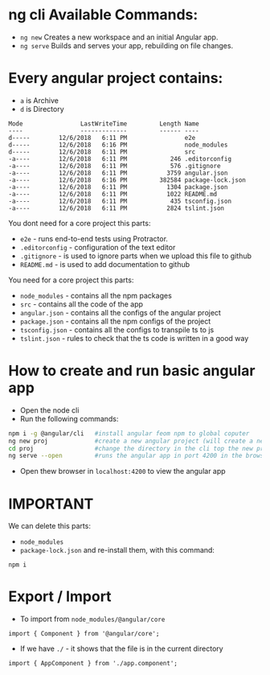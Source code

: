 
# ng cli Available Commands:
* `ng new` Creates a new workspace and an initial Angular app.
* `ng serve` Builds and serves your app, rebuilding on file changes.



# Every angular project contains: 
* `a` is Archive	
* `d` is Directory	
```
Mode                LastWriteTime         Length Name
----                -------------         ------ ----
d-----        12/6/2018   6:11 PM                e2e
d-----        12/6/2018   6:16 PM                node_modules
d-----        12/6/2018   6:11 PM                src
-a----        12/6/2018   6:11 PM            246 .editorconfig
-a----        12/6/2018   6:11 PM            576 .gitignore
-a----        12/6/2018   6:11 PM           3759 angular.json
-a----        12/6/2018   6:16 PM         382584 package-lock.json
-a----        12/6/2018   6:11 PM           1304 package.json
-a----        12/6/2018   6:11 PM           1022 README.md
-a----        12/6/2018   6:11 PM            435 tsconfig.json
-a----        12/6/2018   6:11 PM           2824 tslint.json
```
You dont need for a core project this parts:
* `e2e` - runs end-to-end tests using Protractor.
* `.editorconfig` - configuration of the text editor
* `.gitignore` - is used to ignore parts when we upload this file to github
* `README.md` - is used to add documentation to github

You need for a core project this parts:
* `node_modules` - contains all the npm packages
* `src` - contains all the code of the app
* `angular.json` - contains all the configs of the angular project
* `package.json` - contains all the npm configs of the project
* `tsconfig.json` - contains all the configs to transpile ts to js
* `tslint.json` - rules to check that the ts code is written in a good way


# How to create and run basic angular app
* Open the node cli
* Run the following commands:
```bash
npm i -g @angular/cli   #install angular feom npm to global coputer
ng new proj             #create a new angular project (will create a new folder named `proj`)
cd proj                 #change the directory in the cli top the new project
ng serve --open         #runs the angular app in port 4200 in the browser 
``` 
* Open thew browser in `localhost:4200` to view the angular app



# IMPORTANT
We can delete this parts:
* `node_modules`
* `package-lock.json`
and re-install them, with this command:
```
npm i
```


# Export / Import
* To import from `node_modules/@angular/core`
```
import { Component } from '@angular/core';
```

* If we have `./` - it shows that the file is in the current directory
```
import { AppComponent } from './app.component';
```










